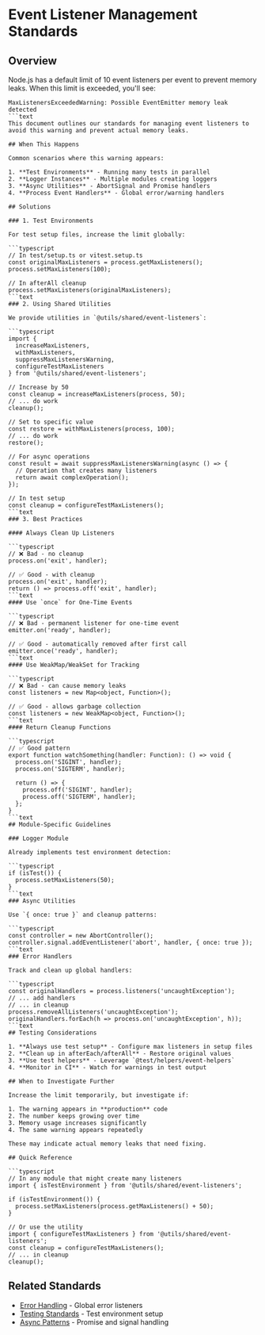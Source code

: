 # Event Listener Management Standards

## Overview

Node.js has a default limit of 10 event listeners per event to prevent memory leaks. When this limit is exceeded, you'll see:

```text
MaxListenersExceededWarning: Possible EventEmitter memory leak detected
```text
This document outlines our standards for managing event listeners to avoid this warning and prevent actual memory leaks.

## When This Happens

Common scenarios where this warning appears:

1. **Test Environments** - Running many tests in parallel
2. **Logger Instances** - Multiple modules creating loggers
3. **Async Utilities** - AbortSignal and Promise handlers
4. **Process Event Handlers** - Global error/warning handlers

## Solutions

### 1. Test Environments

For test setup files, increase the limit globally:

```typescript
// In test/setup.ts or vitest.setup.ts
const originalMaxListeners = process.getMaxListeners();
process.setMaxListeners(100);

// In afterAll cleanup
process.setMaxListeners(originalMaxListeners);
```text
### 2. Using Shared Utilities

We provide utilities in `@utils/shared/event-listeners`:

```typescript
import { 
  increaseMaxListeners, 
  withMaxListeners,
  suppressMaxListenersWarning,
  configureTestMaxListeners 
} from '@utils/shared/event-listeners';

// Increase by 50
const cleanup = increaseMaxListeners(process, 50);
// ... do work
cleanup();

// Set to specific value
const restore = withMaxListeners(process, 100);
// ... do work
restore();

// For async operations
const result = await suppressMaxListenersWarning(async () => {
  // Operation that creates many listeners
  return await complexOperation();
});

// In test setup
const cleanup = configureTestMaxListeners();
```text
### 3. Best Practices

#### Always Clean Up Listeners

```typescript
// ❌ Bad - no cleanup
process.on('exit', handler);

// ✅ Good - with cleanup
process.on('exit', handler);
return () => process.off('exit', handler);
```text
#### Use `once` for One-Time Events

```typescript
// ❌ Bad - permanent listener for one-time event
emitter.on('ready', handler);

// ✅ Good - automatically removed after first call
emitter.once('ready', handler);
```text
#### Use WeakMap/WeakSet for Tracking

```typescript
// ❌ Bad - can cause memory leaks
const listeners = new Map<object, Function>();

// ✅ Good - allows garbage collection
const listeners = new WeakMap<object, Function>();
```text
#### Return Cleanup Functions

```typescript
// ✅ Good pattern
export function watchSomething(handler: Function): () => void {
  process.on('SIGINT', handler);
  process.on('SIGTERM', handler);
  
  return () => {
    process.off('SIGINT', handler);
    process.off('SIGTERM', handler);
  };
}
```text
## Module-Specific Guidelines

### Logger Module

Already implements test environment detection:

```typescript
if (isTest()) {
  process.setMaxListeners(50);
}
```text
### Async Utilities

Use `{ once: true }` and cleanup patterns:

```typescript
const controller = new AbortController();
controller.signal.addEventListener('abort', handler, { once: true });
```text
### Error Handlers

Track and clean up global handlers:

```typescript
const originalHandlers = process.listeners('uncaughtException');
// ... add handlers
// ... in cleanup
process.removeAllListeners('uncaughtException');
originalHandlers.forEach(h => process.on('uncaughtException', h));
```text
## Testing Considerations

1. **Always use test setup** - Configure max listeners in setup files
2. **Clean up in afterEach/afterAll** - Restore original values
3. **Use test helpers** - Leverage `@test/helpers/event-helpers`
4. **Monitor in CI** - Watch for warnings in test output

## When to Investigate Further

Increase the limit temporarily, but investigate if:

1. The warning appears in **production** code
2. The number keeps growing over time
3. Memory usage increases significantly
4. The same warning appears repeatedly

These may indicate actual memory leaks that need fixing.

## Quick Reference

```typescript
// In any module that might create many listeners
import { isTestEnvironment } from '@utils/shared/event-listeners';

if (isTestEnvironment()) {
  process.setMaxListeners(process.getMaxListeners() + 50);
}

// Or use the utility
import { configureTestMaxListeners } from '@utils/shared/event-listeners';
const cleanup = configureTestMaxListeners();
// ... in cleanup
cleanup();
```

## Related Standards

- [Error Handling](./error-handling.md) - Global error listeners
- [Testing Standards](./testing.md) - Test environment setup
- [Async Patterns](./async-patterns.md) - Promise and signal handling
